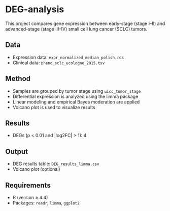 # DEG-analysis

This project compares gene expression between early-stage (stage I–II) and advanced-stage (stage III–IV) small cell lung cancer (SCLC) tumors.

## Data

- Expression data: `expr_normalized_median_polish.rds`
- Clinical data: `pheno_sclc_ucologne_2015.tsv`

## Method

- Samples are grouped by tumor stage using `uicc_tumor_stage`
- Differential expression is analyzed using the limma package
- Linear modeling and empirical Bayes moderation are applied
- Volcano plot is used to visualize results

## Results

- DEGs (p < 0.01 and |log2FC| > 1): 4

## Output

- DEG results table: `DEG_results_limma.csv`
- Volcano plot (optional)

## Requirements

- R (version ≥ 4.4)
- Packages: `readr`, `limma`, `ggplot2`

